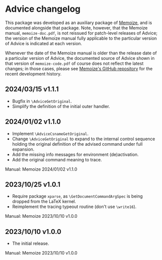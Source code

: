 # Advice changelog

This package was developed as an auxiliary package of
[Memoize](https://ctan.org/pkg/memoize), and is documented alongside that
package.  Note, however, that the Memoize manual, `memoize-doc.pdf`, is not
reissued for patch-level releases of Advice; the version of the Memoize manual
fully applicable to the particular version of Advice is indicated at each
version.

Whenever the date of the Memoize manual is older than the release date of a
particular version of Advice, the documented source of Advice shown in that
version of `memoize-code.pdf` of course does not reflect the latest changes; in
those cases, please see [Memoize's GitHub
repository](https://github.com/sasozivanovic/memoize) for the recent
development history.

## 2024/03/15 v1.1.1
* Bugfix in `\AdviceGetOriginal`.
* Simplify the definition of the initial outer handler.

## 2024/01/02 v1.1.0
* Implement `\AdviceCsnameGetOriginal`.
* Change `\AdviceGetOriginal` to expand to the internal control sequence
  holding the original definition of the advised command under full expansion.
* Add the missing info messages for environment (de)activation.
* Add the original command meaning to trace.

Manual: Memoize 2024/01/02 v1.1.0

## 2023/10/25 v1.0.1
* Require package `xparse`, as `\GetDocumentCommandArgSpec` is being dropped
  from the LaTeX kernel.
* Reimplement the tracing typeout routine (don't use `\write16`).

Manual: Memoize 2023/10/10 v1.0.0

## 2023/10/10 v1.0.0
* The initial release.

Manual: Memoize 2023/10/10 v1.0.0
